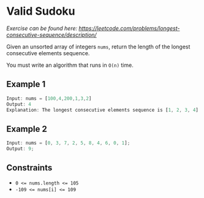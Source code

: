 # Valid Sudoku

_Exercise can be found here: <https://leetcode.com/problems/longest-consecutive-sequence/description/>_

Given an unsorted array of integers `nums`, return the length of the longest consecutive elements sequence.

You must write an algorithm that runs in `O(n)` time.

## Example 1

```javascript
Input: nums = [100,4,200,1,3,2]
Output: 4
Explanation: The longest consecutive elements sequence is [1, 2, 3, 4]. Therefore its length is 4.
```

## Example 2

```javascript
Input: nums = [0, 3, 7, 2, 5, 8, 4, 6, 0, 1];
Output: 9;
```

## Constraints

- `0 <= nums.length <= 105`
- `-109 <= nums[i] <= 109`
